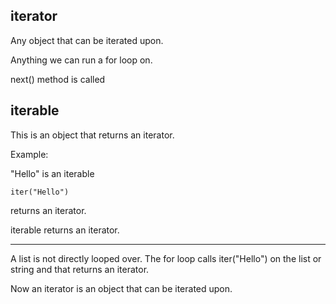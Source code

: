 ## iterator

Any object that can be iterated upon.

Anything we can run a for loop on.

next() method is called

## iterable

This is an object that returns an iterator.

Example:

"Hello" is an iterable

	iter("Hello")

returns an iterator.

iterable returns an iterator.

---

A list is not directly looped over. The for loop calls iter("Hello") on the list or string and that returns an iterator.

Now an iterator is an object that can be iterated upon.


